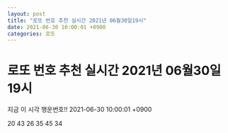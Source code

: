```yaml
---
layout: post
title: "로또 번호 추천 실시간 2021년 06월30일19시"
date: 2021-06-30 10:00:01 +0900
categories: 로또
---
```


# 로또 번호 추천 실시간 2021년 06월30일19시

지금 이 시각 행운번호!! 2021-06-30 10:00:01 +0900

 20  43  26  35  45  34 

